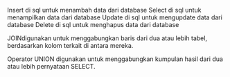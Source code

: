 Insert di sql untuk menambah data dari database
Select di sql untuk menampilkan data dari database
Update di sql untuk mengupdate data dari database
Delete di sql untuk menghapus data dari database

JOINdigunakan untuk menggabungkan baris dari dua atau lebih tabel, berdasarkan kolom terkait di antara mereka.

Operator UNION digunakan untuk menggabungkan kumpulan hasil dari dua atau lebih pernyataan SELECT.
